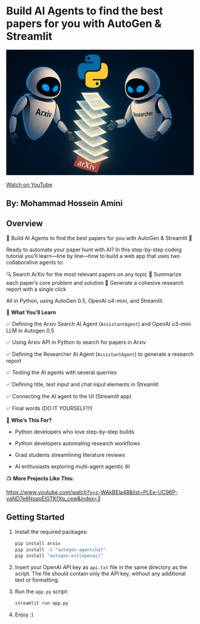 # Build AI Agents to find the best papers for you with AutoGen & Streamlit

![Video Thumbnail](stuff/image.jpg)

[Watch on YouTube](https://youtu.be/rd1NFIgr9M0)

##  By: Mohammad Hossein Amini

## Overview

🚀 Build AI Agents to find the best papers for you with AutoGen & Streamlit 🚀

Ready to automate your paper hunt with AI?
In this step-by-step coding tutorial you’ll learn—line by line—how to build a web app that uses two collaborative agents to:

🔍 Search ArXiv for the most relevant papers on any topic
📝 Summarize each paper’s core problem and solution
📑 Generate a cohesive research report with a single click

All in Python, using AutoGen 0.5, OpenAI o4-mini, and Streamlit.

🎯 **What You’ll Learn**

✅  Defining the Arxiv Search AI Agent (`AssistantAgent`) and OpenAI o3-mini LLM in Autogen 0.5 

✅  Using Arxiv API in Python to search for papers in Arxiv

✅  Defining the Researcher AI Agent (`AssistantAgent`) to generate a research report

✅  Testing the AI agents with several querries

✅  Defining title, text input and chat input elements in Streamlit

✅  Connecting the AI agent to the UI (Streamlit app)

✅  Final words (DO IT YOURSELF!!!)

👥 **Who’s This For?**

-  Python developers who love step-by-step builds

-  Python developers automating research workflows

-  Grad students streamlining literature reviews

-  AI enthusiasts exploring multi-agent agentic AI


📺 **More Projects Like This:**

https://www.youtube.com/watch?v=c-WAkBEla48&list=PLEe-UC96P-yaND7e6NsapElGTKfXq_cew&index=3

##  Getting Started
1. Install the required packages:
   ```bash
   pip install arxiv
   pip install -U "autogen-agentchat"
   pip install "autogen-ext[openai]"
   ```

2. Insert your OpenAI API key as `api.txt` file in the same directory as the script. The file should contain only the API key, without any additional text or formatting.

3. Run the `app.py` script:
   ```bash
   streamlit run app.py
   ```

4. Enjoy :)